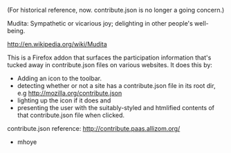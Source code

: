 
(For historical reference, now. contribute.json is no longer a going concern.)

Mudita: Sympathetic or vicarious joy; delighting in other people's well-being.

http://en.wikipedia.org/wiki/Mudita

This is a Firefox addon that surfaces the participation information that's tucked away in contribute.json files
on various websites. It does this by:
- Adding an icon to the toolbar.
- detecting whether or not a site has a contribute.json file in its root dir,
  e.g http://mozilla.org/contribute.json
- lighting up the icon if it does and
- presenting the user with the suitably-styled and htmlified contents of that contribute.json file when clicked.

contribute.json reference: http://contribute.paas.allizom.org/



- mhoye
